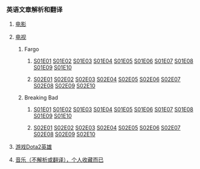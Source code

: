### 英语文章解析和翻译

1. <a href="/movie">电影</a>

1. <a href="/tv">电视</a>
	1. Fargo
		1.  <a href="/Fargo/S01E01">S01E01</a>
			<a href="/Fargo/S01E02">S01E02</a>
			<a href="/Fargo/S01E03">S01E03</a>
			<a href="/Fargo/S01E04">S01E04</a>
			<a href="/Fargo/S01E05">S01E05</a>
			<a href="/Fargo/S01E06">S01E06</a>
			<a href="/Fargo/S01E07">S01E07</a>
			<a href="/Fargo/S01E08">S01E08</a>
			<a href="/Fargo/S01E09">S01E09</a>
			<a href="/Fargo/S01E10">S01E10</a>

		2.  <a href="/Fargo/S02E01">S02E01</a>
			<a href="/Fargo/S02E02">S02E02</a>
			<a href="/Fargo/S02E03">S02E03</a>
			<a href="/Fargo/S02E04">S02E04</a>
			<a href="/Fargo/S02E05">S02E05</a>
			<a href="/Fargo/S02E06">S02E06</a>
			<a href="/Fargo/S02E07">S02E07</a>
			<a href="/Fargo/S02E08">S02E08</a>
			<a href="/Fargo/S02E09">S02E09</a>
			<a href="/Fargo/S02E10">S02E10</a>

	1. Breaking Bad
		1.  <a href="/Breaking_Bad/S01E01">S01E01</a>
		    <a href="/Breaking_Bad/S01E02">S01E02</a>
		    <a href="/Breaking_Bad/S01E03">S01E03</a>
		    <a href="/Breaking_Bad/S01E04">S01E04</a>
		    <a href="/Breaking_Bad/S01E05">S01E05</a>
		    <a href="/Breaking_Bad/S01E06">S01E06</a>
		    <a href="/Breaking_Bad/S01E07">S01E07</a>
		    <a href="/Breaking_Bad/S01E08">S01E08</a>
		    <a href="/Breaking_Bad/S01E09">S01E09</a>
		    <a href="/Breaking_Bad/S01E10">S01E10</a>

		2.  <a href="/Breaking_Bad/S02E01">S02E01</a>
		    <a href="/Breaking_Bad/S02E02">S02E02</a>
		    <a href="/Breaking_Bad/S02E03">S02E03</a>
		    <a href="/Breaking_Bad/S02E04">S02E04</a>
		    <a href="/Breaking_Bad/S02E05">S02E05</a>
		    <a href="/Breaking_Bad/S02E06">S02E06</a>
		    <a href="/Breaking_Bad/S02E07">S02E07</a>
		    <a href="/Breaking_Bad/S02E08">S02E08</a>
		    <a href="/Breaking_Bad/S02E09">S02E09</a>
		    <a href="/Breaking_Bad/S02E10">S02E10</a>

1. <a href="/game">游戏Dota2英雄</a>

1. <a href="/music">音乐（不解析或翻译），个人收藏而已</a>
